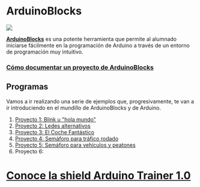 # ArduinoBlocks

![](http://www.arduinoblocks.com/web/images/arduinoblockslogo.png)

[**ArduinoBlocks**](http://www.arduinoblocks.com) es una potente herramienta que permite al alumnado iniciarse fácilmente en la programación de Arduino a través de un entorno de programación muy intuitivo.

### [Cómo documentar un proyecto de ArduinoBlocks](http://www.arduinoblocks.com/blog/2017/09/27/documentacion-de-un-proyecto/)


## Programas

Vamos a ir realizando una serie de ejemplos que, progresivamente, te van a ir introduciendo en el mundillo de ArduinoBlocks y de Arduino.

1. [Proyecto 1: Blink u "hola mundo"](led_blink.md)
2. [Proyecto 2: Ledes alternativos](ledes_alternativos.md)
3. [Proyecto 3: El Coche Fantástico](kitt.md)
4. [Proyecto 4: Semáforo para tráfico rodado](semáforo_v.md)
5. [Proyecto 5: Semáforo para vehículos y peatones](semáforo_vp.md)
6. Proyecto 6:

# [Conoce la shield Arduino Trainer 1.0](arduinotrainer.md)
